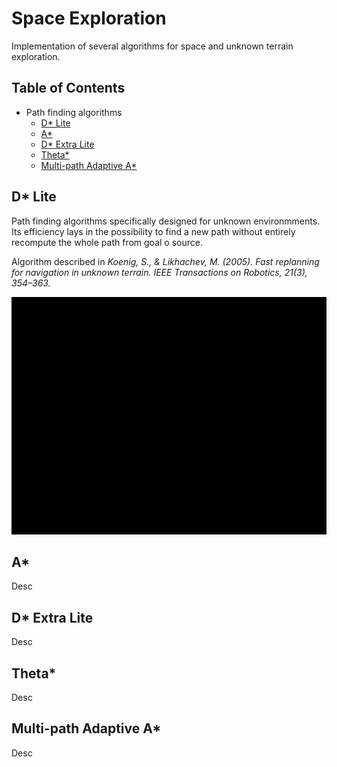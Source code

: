 # Space Exploration
Implementation of several algorithms for space and unknown terrain exploration.

## Table of Contents
- Path finding algorithms
  - [D* Lite](#dlite) 
  - [A*](#a) 
  - [D* Extra Lite](#dextralite) 
  - [Theta*](#theta) 
  - [Multi-path Adaptive A*](#multi-path-a) 


## D* Lite

Path finding algorithms specifically designed for unknown environmments. Its efficiency lays in the possibility to find a new path without entirely recompute the whole path from goal o source.

Algorithm described in _Koenig, S., & Likhachev, M. (2005). Fast replanning for navigation in unknown terrain. IEEE Transactions on Robotics, 21(3), 354–363._

<img src="https://github.com/mattianeroni/space-exploration/blob/main/images/dstar.gif" width="800" height="380">

                                                                                                                                             


## A*
Desc


## D* Extra Lite
Desc


## Theta*
Desc


## Multi-path Adaptive A*
Desc


